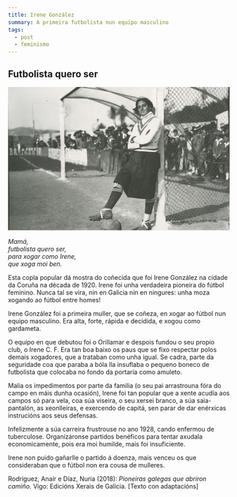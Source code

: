 ```yaml
---
title: Irene González
summary: A primeira futbolista nun equipo masculino
tags:
  - post
  - feminismo
---
```


<article>

# Futbolista quero ser

![](/static/img/irene_porteira_pioneira.jpg)

_Mamá,\
futbolista quero ser,\
para xogar como Irene,\
que xoga moi ben._

Esta copla popular dá mostra do coñecida que foi Irene González na cidade da
Coruña na década de 1920. Irene foi unha verdadeira pioneira do fútbol feminino.
Nunca tal se vira, nin en Galicia nin en ningures: unha moza xogando ao fútbol
entre homes!

Irene González foi a primeira muller, que se coñeza, en xogar ao fútbol nun
equipo masculino. Era alta, forte, rápida e decidida, e xogou como gardameta.

O equipo en que debutou foi o Orillamar e despois fundou o seu propio club, o
Irene C. F. Era tan boa baixo os paus que se fixo respectar polos demais
xogadores, que a trataban como unha igual. Se cadra, parte da seguridade coa que
paraba a bóla lla insuflaba o pequeno boneco de futbolista que colocaba no fondo
da portaría como amuleto.

Malia os impedimentos por parte da familia (o seu pai arrastrouna fóra do campo
en máis dunha ocasión), Irene foi tan popular que a xente acudía aos campos só
para vela, coa súa viseira, o seu xersei branco, a súa saia-pantalón, as
xeonlleiras, e exercendo de capitá, sen parar de dar enérxicas instrucións aos
seus defensas.

Infelizmente a súa carreira frustrouse no ano 1928, cando enfermou de
tuberculose. Organizáronse partidos benéficos para tentar axudala
economicamente, pois era moi humilde, mais foi insuficiente.

Irene non puido gañarlle o partido á doenza, mais venceu os que consideraban que
o fútbol non era cousa de mulleres.

Rodríguez, Anaír e Díaz, Nuria (2018): _Pioneiras galegas que abriron camiño._
Vigo: Edicións Xerais de Galicia. \[Texto con adaptacións]

</article>
